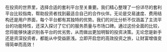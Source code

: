 在投资的世界里，选择合适的套利平台至关重要。我们精心整理了一份详尽的套利平台比较指南，帮助投资者找到最适合自己的合作伙伴。无论是交易速度、费用结构还是用户界面，每个平台都有其独特的优势。我们的对比分析不仅涵盖了主流平台的功能特性，还深入探讨了它们的服务质量与市场口碑。通过这份全面的比较，您将能够快速识别各平台的优劣势，从而做出更加明智的投资决策。无论您是新手还是资深投资者，都能从中受益匪浅。立即开启您的高效投资之旅，让财富增值变得简单而高效！